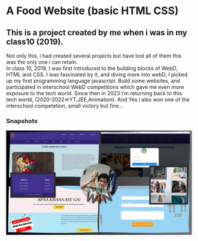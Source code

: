 # A Food Website (basic HTML CSS)
## This is a project created by me when i was in my class10 (2019).
Not only this, i had created several projects but have lost all of them this was the only one i can retain. <br>
In class 10, 2019, I was first introduced to the building blocks of WebD, HTML and CSS. I was fascinated by it, and diving more into webD, I picked up  my first programming language javascript. Build some websites, and participated in interschool WebD competitions which gave me even more exposure to the tech world. Since then in 2023 i'm returning back to this tech world, (2020-2022=>YT,JEE,Animation). And Yes i also won one of the interschool competetion, small victory but fine...

### Snapshots
![](https://github.com/Ayush-gupta-dev/OldSchoolFoodSite/blob/master/web4pic%20(1).png)
